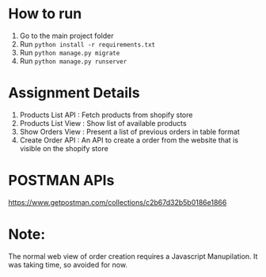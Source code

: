 # How to run
1. Go to the main project folder
2. Run `python install -r requirements.txt`
3. Run `python manage.py migrate`
4. Run `python manage.py runserver` 

# Assignment Details
1. Products List API : Fetch products from shopify store
2. Products List View : Show list of available products
3. Show Orders View : Present a list of previous orders in table format
4. Create Order API : An API to create a order from the website that is visible on the shopify store 

# POSTMAN APIs
https://www.getpostman.com/collections/c2b67d32b5b0186e1866

# Note:
The normal web view of order creation requires a Javascript Manupilation. It was taking time, so avoided for now.

